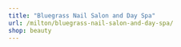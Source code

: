 ```yaml
---
title: "Bluegrass Nail Salon and Day Spa"
url: /milton/bluegrass-nail-salon-and-day-spa/
shop: beauty
---
```

